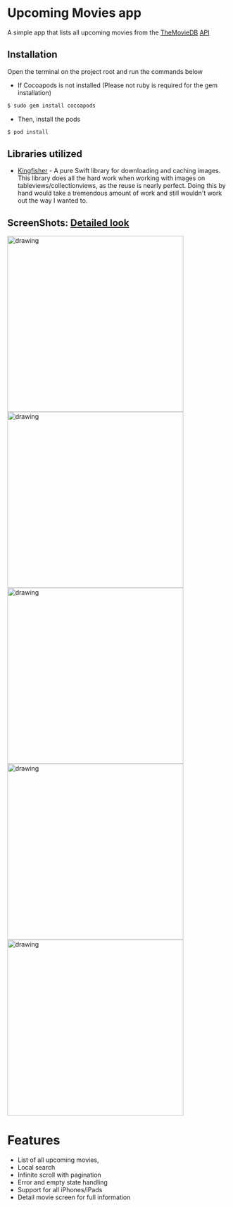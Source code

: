 # Upcoming Movies app #

A simple app that lists all upcoming movies from the [TheMovieDB](https://www.themoviedb.org/?language=en) [API](https://developers.themoviedb.org/3/getting-started/introduction)

## Installation
Open the terminal on the project root and run the commands below

- If Cocoapods is not installed (Please not ruby is required for the gem installation)
```bash
$ sudo gem install cocoapods
```
- Then, install the pods 
```bash
$ pod install
```

## Libraries utilized

- [Kingfisher](https://github.com/onevcat/Kingfisher) - A pure Swift library for downloading and caching images. This library does all the hard work when working with images on tableviews/collectionviews, as the reuse is nearly perfect. Doing this by hand would take a tremendous amount of work and still wouldn't work out the way I wanted to.

## ScreenShots: [Detailed look](assets/screenshots)
<img src="screenshots/1.png" alt="drawing" width="400"/>
<img src="screenshots/2.png" alt="drawing" width="400"/>
<img src="screenshots/3.png" alt="drawing" width="400"/>
<img src="screenshots/4.png" alt="drawing" width="400"/>
<img src="screenshots/5.png" alt="drawing" width="400"/>

# Features
- List of all upcoming movies, 
- Local search
- Infinite scroll with pagination
- Error and empty state handling
- Support for all iPhones/iPads
- Detail movie screen for full information